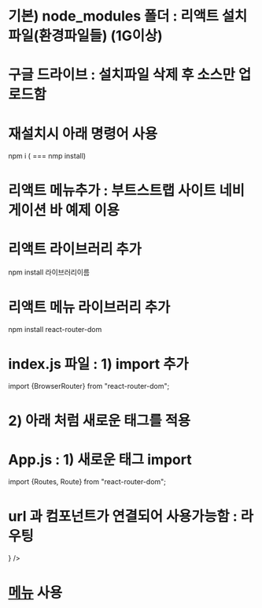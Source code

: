 # 기본) node_modules 폴더 : 리액트 설치파일(환경파일들) (1G이상)
# 구글 드라이브 : 설치파일 삭제 후 소스만 업로드함
# 재설치시 아래 명령어 사용
npm i 
( === nmp install)
# 리액트 메뉴추가 : 부트스트랩 사이트 네비게이션 바 예제 이용

# 리액트 라이브러리 추가
npm install 라이브러리이름 

# 리액트 메뉴 라이브러리 추가
npm install react-router-dom

# index.js 파일 : 1) import 추가 
import {BrowserRouter} from "react-router-dom";

# 2) 아래 처럼 새로운 태그를 적용
  <BrowserRouter>
    <App />
  </BrowserRouter>

# App.js : 1) 새로운 태그 import 
import {Routes, Route} from "react-router-dom";
# <Routes><Route /></Routes>
# url 과 컴포넌트가 연결되어 사용가능함 : 라우팅
<Routes>
    <Route path="url" element={<컴포넌트명 />} />
</Routes>

# <a href="url">메뉴</a> 사용